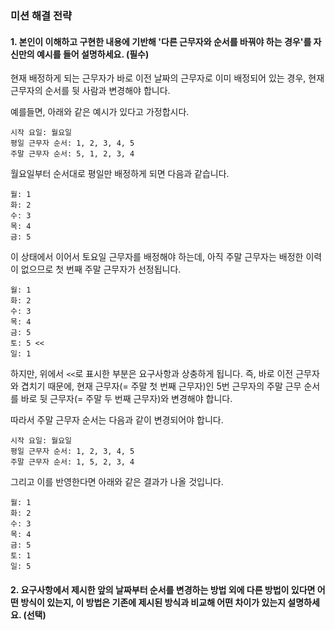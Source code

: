 ### 미션 해결 전략

#### 1. 본인이 이해하고 구현한 내용에 기반해 '다른 근무자와 순서를 바꿔야 하는 경우'를 자신만의 예시를 들어 설명하세요. (필수)

현재 배정하게 되는 근무자가 바로 이전 날짜의 근무자로 이미 배정되어 있는 경우, 현재 근무자의 순서를 뒷 사람과 변경해야 합니다.

예를들면, 아래와 같은 예시가 있다고 가정합시다.

```
시작 요일: 월요일
평일 근무자 순서: 1, 2, 3, 4, 5
주말 근무자 순서: 5, 1, 2, 3, 4
```

월요일부터 순서대로 평일만 배정하게 되면 다음과 같습니다.

```
월: 1
화: 2
수: 3
목: 4
금: 5
```

이 상태에서 이어서 토요일 근무자를 배정해야 하는데, 아직 주말 근무자는 배정한 이력이 없으므로 첫 번째 주말 근무자가 선정됩니다.

```
월: 1
화: 2
수: 3
목: 4
금: 5
토: 5 <<
일: 1
```

하지만, 위에서 `<<`로 표시한 부분은 요구사항과 상충하게 됩니다. 즉, 바로 이전 근무자와 겹치기 때문에, 현재 근무자(= 주말 첫 번째 근무자)인 5번 근무자의 주말 근무 순서를 바로 뒷 근무자(= 주말 두 번째 근무자)와 변경해야 합니다.

따라서 주말 근무자 순서는 다음과 같이 변경되어야 합니다.

```
시작 요일: 월요일
평일 근무자 순서: 1, 2, 3, 4, 5
주말 근무자 순서: 1, 5, 2, 3, 4
```

그리고 이를 반영한다면 아래와 같은 결과가 나올 것입니다.

```
월: 1
화: 2
수: 3
목: 4
금: 5
토: 1
일: 5
```

#### 2. 요구사항에서 제시한 앞의 날짜부터 순서를 변경하는 방법 외에 다른 방법이 있다면 어떤 방식이 있는지, 이 방법은 기존에 제시된 방식과 비교해 어떤 차이가 있는지 설명하세요. (선택)
